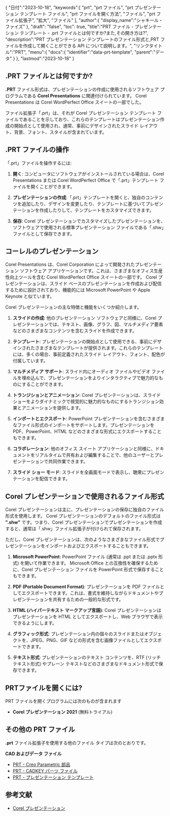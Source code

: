 {
"日付":"2023-10-18",
   "keywords":[
"prt",
"prt ファイル",
"prt プレゼンテーション テンプレート ファイル",
"prt ファイルを開く方法",
"ファイル",
"prt ファイル拡張子",
"拡大",
"ファイル"
],
   "author":{
"display_name":"シャキール・ファイズ"
},
"draft": "false",
"toc": true,
"title":"PRT ファイル - プレゼンテーション テンプレート - .prt ファイルとは何ですか?また,その開き方は?",
   "description":"PRT プレゼンテーション テンプレートのファイル形式と,PRT ファイルを作成して開くことができる API について説明します。",
"リンクタイトル":"PRT",
   "menu":{
      "docs":{
         "identifier":"data-prt-template",
"parent":"データ"
}
},
"lastmod":"2023-10-18"
}

## .PRT ファイルとは何ですか?

**.PRT** ファイル形式は、プレゼンテーションの作成に使用されるソフトウェア プログラムである **Corel Presentations** に関連付けられています。 Corel Presentations は Corel WordPerfect Office スイートの一部でした。

ファイル拡張子「.prt」は、それが Corel プレゼンテーション テンプレート ファイルであることを示しており、これらのテンプレートはプレゼンテーション作成の開始点として使用され、通常、事前にデザインされたスライド レイアウト、背景、フォント、スタイルが含まれています。

## .PRT ファイルの操作

「.prt」ファイルを操作するには:

1. **開く**: コンピュータにソフトウェアがインストールされている場合は、Corel Presentations または Corel WordPerfect Office で「.prt」テンプレート ファイルを開くことができます。
    












2. **プレゼンテーションの作成**:「.prt」テンプレートを開くと、独自のコンテンツを追加したり、デザインを変更したり、テンプレートに基づいてプレゼンテーションを作成したりして、テンプレートをカスタマイズできます。
    












3. **保存**: Corel プレゼンテーションでカスタマイズしたプレゼンテーションを、ソフトウェアで使用される標準プレゼンテーション ファイルである「.shw」ファイルとして保存できます。

## コーレルのプレゼンテーション

Corel Presentations は、Corel Corporation によって開発されたプレゼンテーション ソフトウェア アプリケーションです。これは、さまざまなオフィス生産性向上ツールを含む Corel WordPerfect Office スイートの一部です。 Corel プレゼンテーションは、スライド ベースのプレゼンテーションを作成および配信するために設計されており、機能的には Microsoft PowerPoint や Apple Keynote と似ています。

Corel プレゼンテーションの主な特徴と機能をいくつか紹介します。

1. **スライドの作成**: 他のプレゼンテーション ソフトウェアと同様に、Corel プレゼンテーションでは、テキスト、画像、グラフ、図、マルチメディア要素などのさまざまなコンテンツを含むスライドを作成できます。
    












2. **テンプレート**: プレゼンテーションの開始点として使用できる、事前にデザインされたさまざまなテンプレートが提供されます。これらのテンプレートには、多くの場合、事前定義されたスライド レイアウト、フォント、配色が付属しています。
    












3. **マルチメディア サポート**: スライド内にオーディオ ファイルやビデオ ファイルを埋め込んで、プレゼンテーションをよりインタラクティブで魅力的なものにすることができます。
    












4. **トランジションとアニメーション**: Corel プレゼンテーションは、スライドショーをよりダイナミックで視覚的に魅力的なものにするトランジション効果とアニメーションを提供します。
    












5. **インポートとエクスポート**: PowerPoint プレゼンテーションを含むさまざまなファイル形式のインポートをサポートします。プレゼンテーションを PDF、PowerPoint、HTML などのさまざまな形式にエクスポートすることもできます。
    












6. **コラボレーション**: 他のオフィス スイート アプリケーションと同様に、ドキュメントをリアルタイムで共有および編集することで、他のユーザーとプレゼンテーションで共同作業できます。
    












7. **スライド ショー モード**: スライドを全画面モードで表示し、聴衆にプレゼンテーションを配信できます。

## Corel プレゼンテーションで使用されるファイル形式

Corel プレゼンテーションは主に、プレゼンテーションの保存に独自のファイル形式を使用します。 Corel プレゼンテーションのデフォルトのファイル形式は **".shw"** です。つまり、Corel プレゼンテーションでプレゼンテーションを作成すると、通常は「.shw」ファイル拡張子が付けられて保存されます。

ただし、Corel プレゼンテーションは、次のようなさまざまなファイル形式でプレゼンテーションをインポートおよびエクスポートすることもできます。

1. **Microsoft PowerPoint**: PowerPoint ファイル (通常は .ppt または .pptx 形式) を開いて作業できます。 Microsoft Office との互換性を確保するために、Corel プレゼンテーション ファイルを PowerPoint 形式で保存することもできます。
    












2. **PDF (Portable Document Format)**: プレゼンテーションを PDF ファイルとしてエクスポートできます。これは、書式を維持しながらドキュメントやプレゼンテーションを共有するための一般的な形式です。
    












3. **HTML (ハイパーテキスト マークアップ言語)**: Corel プレゼンテーションはプレゼンテーションを HTML としてエクスポートし、Web ブラウザで表示できるようにします。
    












4. **グラフィック形式**: プレゼンテーション内の個々のスライドまたはオブジェクトを、JPEG、PNG、GIF などの形式を含む画像ファイルとしてエクスポートできます。
    












5. **テキスト形式**: プレゼンテーションのテキスト コンテンツを、RTF (リッチ テキスト形式) やプレーン テキストなどのさまざまなドキュメント形式で保存できます。

## PRTファイルを開くには?

PRT ファイルを開くプログラムには次のものが含まれます

- **Corel プレゼンテーション 2021** (無料トライアル)

## その他の PRT ファイル

**.prt** ファイル拡張子を使用する他のファイル タイプは次のとおりです。

**CAD およびデータ ファイル**
- [PRT - Creo Parametric 部品](/ja/cad/prt-creo/)
- [PRT - CADKEY パーツ ファイル](/ja/cad/prt-cadkey/)
- [PRT - プレゼンテーション テンプレート](/ja/data/prt-template/)

## 参考文献
* [Corel プレゼンテーション](https://en.wikipedia.org/wiki/Corel_Presentations)

